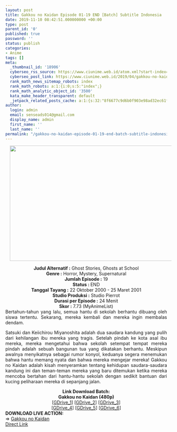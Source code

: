 ```yaml
---
layout: post
title: Gakkou no Kaidan Episode 01-19 END [Batch] Subtitle Indonesia
date: 2019-11-10 08:42:51.000000000 +00:00
type: post
parent_id: '0'
published: true
password: ''
status: publish
categories:
- Anime
tags: []
meta:
  _thumbnail_id: '18906'
  cyberseo_rss_source: https://www.ciunime.web.id/atom.xml?start-index=2101&max-results=150
  cyberseo_post_link: https://www.ciunime.web.id/2019/04/gakkou-no-kaidan-episode-01-19-end.html
  rank_math_news_sitemap_robots: index
  rank_math_robots: a:1:{i:0;s:5:"index";}
  rank_math_analytic_object_id: '3500'
  kata_make_header_transparent: default
  _jetpack_related_posts_cache: a:1:{s:32:"8f6677c9d6b0f903e98ad32ec61f8deb";a:2:{s:7:"expires";i:1658131548;s:7:"payload";a:3:{i:0;a:1:{s:2:"id";i:27332;}i:1;a:1:{s:2:"id";i:27334;}i:2;a:1:{s:2:"id";i:27336;}}}}
author:
  login: admin
  email: senseads014@gmail.com
  display_name: admin
  first_name: ''
  last_name: ''
permalink: "/gakkou-no-kaidan-episode-01-19-end-batch-subtitle-indonesia/"
---
```

<div class="separator" style="clear: both; text-align: center;"><a href="https://3.bp.blogspot.com/-vyBXxtT5pss/XLy6JoTAMUI/AAAAAAAASyI/P8zXXlsjl9kyNyEbA47015gIelH2aq0gACLcBGAs/s1600/Gakkou%2Bno%2BKaidan.jpg" imageanchor="1" style="margin-left: 1em; margin-right: 1em;"><img border="0" data-original-height="720" data-original-width="1280" height="360" src="{{ site.baseurl }}/assets/2019/11/Gakkou%2Bno%2BKaidan.jpg" width="640" /></a></div>
<p>
<div style="text-align: center;"><b>Judul</b><b><b> Alternatif</b> :</b> Ghost Stories, Ghosts at School</div>
<div style="text-align: center;"><b><b>Genre :</b></b> Horror, Mystery, Supernatural</div>
<div style="text-align: center;"><b>Jumlah Episode :</b> 19<br /><b>Status :&nbsp;</b>END<br /><b>Tanggal Tayang :</b> 22 Oktober 2000 - 25 Maret 2001<br /><b>Studio Produksi :</b> Studio Pierrot<br /><b>Durasi per Episode :</b> 24 Menit</div>
<div style="text-align: center;"><b>Skor :</b> 7.73 (MyAnimeList)</div>
<div style="text-align: center;"></div>
<div style="text-align: justify;">Bertahun-tahun yang lalu, semua hantu di sekolah berhantu dibuang oleh siswa tertentu. Sekarang, mereka kembali dan mereka ingin membalas dendam.</p>
<p>Satsuki dan Keiichirou Miyanoshita adalah dua saudara kandung yang pulih dari kehilangan ibu mereka yang tragis. Setelah pindah ke kota asal ibu mereka, mereka mengetahui bahwa sekolah setempat tempat mereka pindah adalah sebuah bangunan tua yang dikatakan berhantu. Meskipun awalnya menyikatnya sebagai rumor konyol, keduanya segera menemukan bahwa hantu memang nyata dan bahwa mereka mengejar mereka! Gakkou no Kaidan adalah kisah menyeramkan tentang kehidupan saudara-saudara kandung ini dan teman-teman mereka yang baru ditemukan ketika mereka mencoba bertahan dari hantu-hantu sekolah dengan sedikit bantuan dari kucing peliharaan mereka di sepanjang jalan.</p></div>
<div style="text-align: justify;"></div>
<div style="text-align: justify;"></div>
<div style="text-align: center;"><b>Link Download Batch:</b></div>
<div style="text-align: center;">
<div style="text-align: center;"><b>Gakkou no Kaidan (480p)</b></div>
</div>
<div style="text-align: center;">[<a href="https://drive.google.com/uc?id=1Lbn7cmr8ytWZziLTihgnRJ6h5Q5geZE9" target="_blank" rel="noopener">GDrive_1</a>] [<a href="https://drive.google.com/uc?id=18D62OzgVo6h2Zzperyg4dadBsVrRu-xe" target="_blank" rel="noopener">GDrive_2</a>] [<a href="https://drive.google.com/uc?id=1PEC6_EyuOUF3MjFMQHVq-HGTIg8lSmh3" target="_blank" rel="noopener">GDrive_3</a>]<br />[<a href="https://drive.google.com/uc?id=1bm3_RH9sqm5gUkpVfxZGftIvd4DsweVI" target="_blank" rel="noopener">GDrive_4</a>] [<a href="https://drive.google.com/uc?id=1y7q29aC3w4dzHj1Ea0ha1LjY03nEQ9kk" target="_blank" rel="noopener">GDrive_5</a>] [<a href="https://drive.google.com/uc?id=1_WITUc-E3d1ryrn0SBHLQ9BRiY2V6xHE" target="_blank" rel="noopener">GDrive_6</a>]
<div style="text-align: left;"></div>
<div style="text-align: left;"></div>
<div style="text-align: left;"><b>DOWNLOAD LIVE ACTION:</b></div>
<div style="text-align: left;"></div>
<div style="text-align: left;">=&gt;&nbsp;<a href="https://www.ciunime.web.id/2019/08/gakkou-no-kaidan-episode-01-10-end.html" target="_blank" rel="noopener">Gakkou no Kaidan</a></div>
<div style="text-align: left;"></div>
</div>
<link rel="stylesheet" href="https://cdnjs.cloudflare.com/ajax/libs/font-awesome/4.7.0/css/font-awesome.min.css" />
<div class="divbtn"> <a href="https://handymansurrender.com/fihup8buzv?key=94550f7ce39444073321dde3b8782f97" class="btn"><i class="fa fa-download"></i> Direct Link</a> </div>
